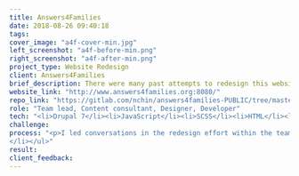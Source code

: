```yaml
---
title: Answers4Families
date: 2018-08-26 09:40:18
tags:
cover_image: "a4f-cover-min.jpg"
left_screenshot: "a4f-before-min.png"
right_screenshot: "a4f-after-min.png"
project_type: Website Redesign
client: Answers4Families
brief_description: There were many past attempts to redesign this website by previous developers but each attempt had not been successful. Aside from dated design and many other issues, the old website was was also built using Drupal 6 which exposes numerous security risks . With my expertise and determination, I was able to work closely with the client through open communication and was able complete the design and development of this website. This website is built in Drupal 7 and is still in the works in terms of content. However, development of theme, Drupal scaffolding and feature building has been completed.
website_link: "http://www.answers4families.org:8080/"
repo_link: "https://gitlab.com/nchin/answers4families-PUBLIC/tree/master/custom_qicwd"
role: "Team lead, Content consultant, Designer, Developer"
tech: "<li>Drupal 7</li><li>JavaScript</li><li>SCSS</li><li>HTML</li><li>Bootstrap</li>"
challenge:
process: "<p>I led conversations in the redesign effort within the team to redefine the purpose and audience  of the website based on user forums done and feedback from users. I created mockups using Adobe XD.</p><p>Then, I reorganized the information architecture and designed the website based on UX best practices. I created subtheme based on the Radix starter theme. On the SCSS end, I utilized the BEMIT methodology. Utilized interpolation mixin for variable font sizes depending on a min and max screen widths to improve font readability especially for larger and wider screens. Utilize custom function mixins for generating dynamic values based on arguments such as creating different shades and colors for links, buttons, and box component based off on theme color variable.</p><p>I also installed necessary Drupal 7 modules and configured them while setting up various content types and dynamic views to populate the site.</p><p>Key features</p><ul><li>Set up taxonomy feature to tag content into categories</li><li>Create views that will dynamically show content filtered contextually by their taxonomy tags</li><li>Create panels modules to template layout and content of taxonomy pages </li><li>Installed paragraphs module to help content editors easily add content</li><li>Installed and configure the responsive images module with different breakpoints to automatically generate images of various size for the picture element
</li></ul>"
result:
client_feedback:
---
```

